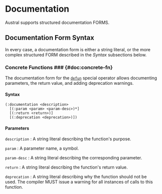 # Documentation #

Austral supports structured documentation FORMS.

## Documentation Form Syntax ##

In every case, a documentation form is either a string literal, or the more
complex structured FORM described in the *Syntax* subsections below.

### Concrete Functions ### {#doc:concrete-fn}

The documentation form for the [`defun`](#op:defun) special operator allows
documenting parameters, the return value, and adding deprecation warnings.

#### Syntax

```
(:documentation <description>
  [(:param <param> <param-desc>)*]
  [(:return <return>)]
  [(:deprecation <deprecation>)])
```

#### Parameters

`description`
: A string literal describing the function's purpose.

`param`
: A parameter name, a symbol.

`param-desc`
: A string literal describing the corresponding parameter.

`return`
: A string literal describing the function's return value.

`deprecation`
: A string literal describing why the function should not be used. The compiler
  MUST issue a warning for all instances of calls to this function.
